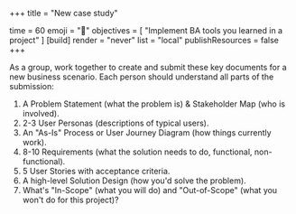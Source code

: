 
+++
title = "New case study"

time = 60
emoji = "🤖"
objectives = [
    "Implement BA tools you learned in a project"
]
[build]
  render = "never"
  list = "local"
  publishResources = false
+++

As a group, work together to create and submit these key documents for a new business scenario. Each person should understand all parts of the submission:

1. A Problem Statement (what the problem is) & Stakeholder Map (who is involved).
2. 2-3 User Personas (descriptions of typical users).
3. An "As-Is" Process or User Journey Diagram (how things currently work).
4. 8-10 Requirements (what the solution needs to do, functional, non-functional).
5. 5 User Stories with acceptance criteria.
6. A high-level Solution Design (how you'd solve the problem).
7. What's "In-Scope" (what you will do) and "Out-of-Scope" (what you won't do for this project)?

